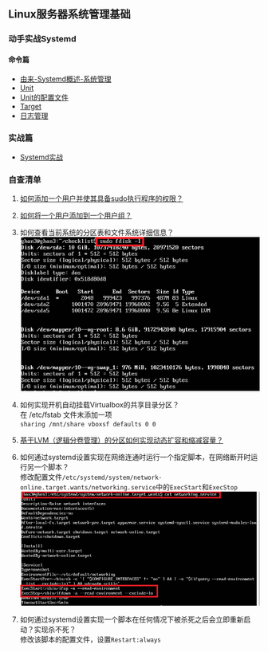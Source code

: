 ## Linux服务器系统管理基础

### 动手实战Systemd

#### 命令篇

* [由来-Systemd概述-系统管理](https://asciinema.org/a/8MhY6ovZh8Nmjvk5dhHEGhH9q)   
* [Unit](https://asciinema.org/a/wBcUWnoSNYb0xxqNJBn8QI1uC)   
* [Unit的配置文件](https://asciinema.org/a/xBi8pjHTnGMTe9uQwJL2TASap)
* [Target](https://asciinema.org/a/YT9z34NdaN4cjaJticlb3zSwo)
* [日志管理](https://asciinema.org/a/zjXj7WYAWVo2Z4Pyd4ZWEKmg5)

### 实战篇

* [Systemd实战](https://asciinema.org/a/o3DtFpikriHvS2FdEP6cYO1gF)

### 自查清单

1. [如何添加一个用户并使其具备sudo执行程序的权限？](https://asciinema.org/a/wAN468FnMJwrndyroHWxxHuap)

2. [如何将一个用户添加到一个用户组？](https://asciinema.org/a/5h5AdD3mQVPD9oNnuy9QKdERX)

3. 如何查看当前系统的分区表和文件系统详细信息？   
![](./img/fdisk.PNG)   

4. 如何实现开机自动挂载Virtualbox的共享目录分区？      
   在 /etc/fstab 文件末添加一项    
`sharing /mnt/share vboxsf defaults 0 0`   

5. [基于LVM（逻辑分卷管理）的分区如何实现动态扩容和缩减容量？](https://asciinema.org/a/ZvLUIqtVM1RQVzEZiPXwyThVQ)

6. 如何通过systemd设置实现在网络连通时运行一个指定脚本，在网络断开时运行另一个脚本？    
修改配置文件`/etc/systemd/system/network-online.target.wants/networking.service`中的`ExecStart`和`ExecStop`
![](./img/network.PNG)   

7. 如何通过systemd设置实现一个脚本在任何情况下被杀死之后会立即重新启动？实现杀不死？   
修改该脚本的配置文件，设置`Restart:always`
